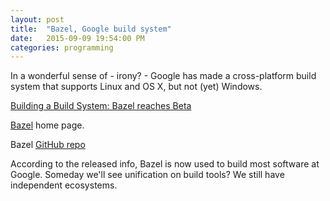 ```yaml
---
layout: post
title:  "Bazel, Google build system"
date:   2015-09-09 19:54:00 PM
categories: programming
---
```


In a wonderful sense of - irony? - Google has made a cross-platform build system that supports
Linux and OS X, but not (yet) Windows.

[Building a Build System: Bazel reaches Beta](http://google-opensource.blogspot.com/2015/09/building-build-system-bazel-reaches-beta.html)

[Bazel](http://bazel.io/) home page.

Bazel [GitHub repo](https://github.com/bazelbuild/bazel)

According to the released info, Bazel is now used to build most software at Google. Someday we'll
see unification on build tools? We still have independent ecosystems.
